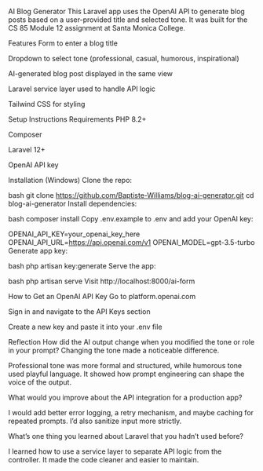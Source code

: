 AI Blog Generator
This Laravel app uses the OpenAI API to generate blog posts based on a user-provided title and selected tone. It was built for the CS 85 Module 12 assignment at Santa Monica College.

Features
Form to enter a blog title

Dropdown to select tone (professional, casual, humorous, inspirational)

AI-generated blog post displayed in the same view

Laravel service layer used to handle API logic

Tailwind CSS for styling

Setup Instructions
Requirements
PHP 8.2+

Composer

Laravel 12+

OpenAI API key

Installation (Windows)
Clone the repo:

bash
git clone https://github.com/Baptiste-Williams/blog-ai-generator.git
cd blog-ai-generator
Install dependencies:

bash
composer install
Copy .env.example to .env and add your OpenAI key:

OPENAI_API_KEY=your_openai_key_here
OPENAI_API_URL=https://api.openai.com/v1
OPENAI_MODEL=gpt-3.5-turbo
Generate app key:

bash
php artisan key:generate
Serve the app:

bash
php artisan serve
Visit http://localhost:8000/ai-form

How to Get an OpenAI API Key
Go to platform.openai.com

Sign in and navigate to the API Keys section

Create a new key and paste it into your .env file

Reflection
How did the AI output change when you modified the tone or role in your prompt? Changing the tone made a noticeable difference.

 Professional tone was more formal and structured, while humorous tone used playful language. It showed how prompt engineering can shape the voice of the output.

What would you improve about the API integration for a production app? 

I would add better error logging, a retry mechanism, and maybe caching for repeated prompts. I’d also sanitize input more strictly.


What’s one thing you learned about Laravel that you hadn’t used before?

 I learned how to use a service layer to separate API logic from the controller. It made the code cleaner and easier to maintain.